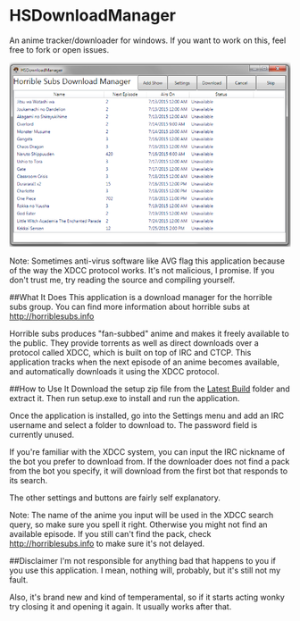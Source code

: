 # HSDownloadManager
An anime tracker/downloader for windows. If you want to work on this, feel free to fork or open issues.

![Version 1 Screenshot](Screenshots/v1.png)

Note: Sometimes anti-virus software like AVG flag this application because of the way the XDCC protocol works. It's not malicious, I promise. If you don't trust me, try reading the source and compiling yourself.

##What It Does
This application is a download manager for the horrible subs group. You can find more information about horrible subs at http://horriblesubs.info

Horrible subs produces "fan-subbed" anime and makes it freely available to the public. They provide torrents as well as direct downloads over a protocol called XDCC, which is built on top of IRC and CTCP. This application tracks when the next episode of an anime becomes available, and automatically downloads it using the XDCC protocol.

##How to Use It
Download the setup zip file from the [Latest Build](LatestBuild) folder and extract it. Then run setup.exe to install and run the application.

Once the application is installed, go into the Settings menu and add an IRC username and select a folder to download to. The password field is currently unused.

If you're familiar with the XDCC system, you can input the IRC nickname of the bot you prefer to download from. If the downloader does not find a pack from the bot you specify, it will download from the first bot that responds to its search.

The other settings and buttons are fairly self explanatory.

Note: The name of the anime you input will be used in the XDCC search query, so make sure you spell it right. Otherwise you might not find an available episode. If you still can't find the pack, check http://horriblesubs.info to make sure it's not delayed.

##Disclaimer
I'm not responsible for anything bad that happens to you if you use this application. I mean, nothing will, probably, but it's still not my fault.

Also, it's brand new and kind of temperamental, so if it starts acting wonky try closing it and opening it again. It usually works after that.
